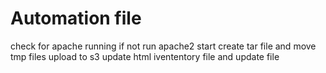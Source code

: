 # Automation file

check for apache running
if not run apache2 start 
create tar file and move tmp files 
upload to s3 
update html ivententory file 
and update file
